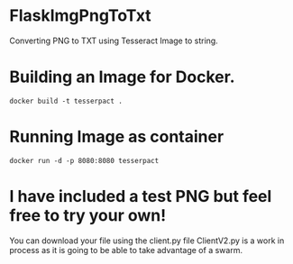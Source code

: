 # FlaskImgPngToTxt
Converting PNG to TXT using Tesseract Image to string.

# Building an Image for Docker. 

    docker build -t tesserpact .
    
# Running Image as container

    docker run -d -p 8080:8080 tesserpact
  
# I have included a test PNG but feel free to try your own!

You can download your file using the client.py file
ClientV2.py is a work in process as it is going to be able to take advantage of a swarm.
